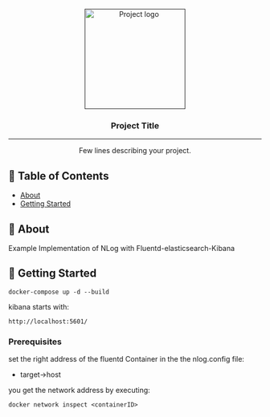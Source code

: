 <p align="center">
  <a href="" rel="noopener">
 <img width=200px height=200px src="https://i.imgur.com/6wj0hh6.jpg" alt="Project logo"></a>
</p>

<h3 align="center">Project Title</h3>

<div align="center">

</div>

---

<p align="center"> Few lines describing your project.
    <br> 
</p>

## 📝 Table of Contents

- [About](#about)
- [Getting Started](#getting_started)

## 🧐 About <a name = "about"></a>

Example Implementation of NLog with Fluentd-elasticsearch-Kibana

## 🏁 Getting Started <a name = "getting_started"></a>

```
docker-compose up -d --build
```
kibana starts with:

```
http://localhost:5601/
```

### Prerequisites

set the right address of the fluentd Container in the the nlog.config file:
- target->host

you get the network address by executing:
```
docker network inspect <containerID>
```
